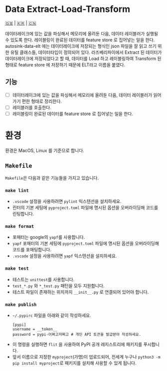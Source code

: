 # Data Extract-Load-Transform

[🇬🇧](README.md) | [🇰🇷](README.kr.md) | [🇨🇳](README.zh-CN.md)

데이터레이크에 있는 값을 파싱해서 메모리에 올려둔 다음, 데이터 레이블러가 실행될 수 있도록 한다. 레이블링이 완료된 데이터를 feature store 로 집어넣는 일을 한다. autosink-data-elt 에는 데이터레이크에 저장되는 형식인 json 파일을 잘 읽고 쓰기 위한 유틸 클래스들, 데이터타입이 정의되어 있다. 라즈베리파이에서 Extract 된 데이터가 데이터레이크에 저장되었다고 할 때, 데이터를 Load 하고 레이블링하여 Transform 된 형태로 feature store 에 저장하기 때문에 ELT라고 이름을 붙였다.

## 기능

- [ ] 데이터레이크에 있는 값을 파싱해서 메모리에 올려둔 다음, 데이터 레이블러가 읽어가기 편한 형태로 정리한다.
- [ ] 레이블러를 호출한다.
- [ ] 레이블링이 완료된 데이터를 feature store 로 집어넣는 일을 한다.

# 환경

환경은 MacOS, Linux 를 기준으로 합니다.

## `Makefile`

`Makefile`은 다음과 같은 기능들을 가지고 있습니다.

### `make lint`

- `.vscode` 설정을 사용하려면 `pylint` 익스텐션을 설치하세요.
- 린터의 기본 세팅에 `pyproject.toml` 파일에 명시된 옵션을 오버라이딩해 코드를 린팅합니다.

### `make format`

- 포매터는 google의 `yapf`를 사용합니다.
- `yapf` 포매터의 기본 세팅에 `pyproject.toml` 파일에 명시된 옵션을 오버라이딩해 코드를 포매팅합니다.
- `.vscode` 설정을 사용하려면 `yapf` 익스텐션을 설치하세요.

### `make test`

- 테스트는 `unittest`를 사용합니다.
- `test_*.py` 와 `*_test.py` 패턴을 모두 지원합니다.
- 테스트 파일이 존재하는 위치까지 `__init__.py` 로 연결되어 있어야 합니다.

### `make publish`

- `~/.pypirc` 파일을 아래와 같이 작성하세요.
    ```
    [pypi]
    username = __token__
    password = pypi-어쩌고저쩌고 # 개인 API 토큰을 발급받아 작성하세요.
    ```
- 이 명령을 실행하면 `flit` 을 사용하여 PyPI 공개 레지스트리에 패키지를 푸시합니다.
- 앞서 이름으로 지정한 `myproject`(가명)이 업로드되어, 전세계 누구나 `python3 -m pip install myproject`로 패키지를 설치해 사용할 수 있게 됩니다.
